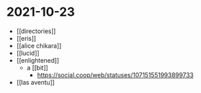# 2021-10-23

- [[directories]]
- [[eris]]
- [[alice chikara]]
- [[lucid]]
- [[enlightened]]
  - a [[bit]]
    - https://social.coop/web/statuses/107151551993899733
- [[las aventu]]